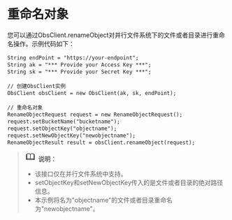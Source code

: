 # 重命名对象<a name="obs_21_0504"></a>

您可以通过ObsClient.renameObject对并行文件系统下的文件或者目录进行重命名操作。示例代码如下：

```
String endPoint = "https://your-endpoint";
String ak = "*** Provide your Access Key ***";
String sk = "*** Provide your Secret Key ***";

// 创建ObsClient实例
ObsClient obsClient = new ObsClient(ak, sk, endPoint);

// 重命名对象
RenameObjectRequest request = new RenameObjectRequest();
request.setBucketName("bucketname");
request.setObjectKey("objectname");
request.setNewObjectKey("newobjectname");
RenameObjectResult result = obsClient.renameObject(request);
```

>![](public_sys-resources/icon-note.gif) **说明：**   
>-   该接口仅在并行文件系统中支持。  
>-   setObjectKey和setNewObjectKey传入的是文件或者目录的绝对路径信息。  
>-   本示例将名为"objectname"的文件或者目录重命名为"newobjectname"。  

